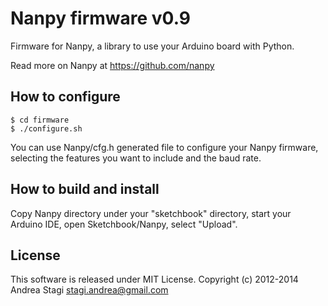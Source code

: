 Nanpy firmware v0.9
===================
Firmware for Nanpy, a library to use your Arduino board with Python.

Read more on Nanpy at https://github.com/nanpy

How to configure
----------------

	$ cd firmware
	$ ./configure.sh

You can use Nanpy/cfg.h generated file to configure your Nanpy firmware, selecting the features you want to include and the baud rate.

How to build and install
------------------------
Copy Nanpy directory under your "sketchbook" directory, start your Arduino IDE, open Sketchbook/Nanpy, select "Upload".

License
-------
This software is released under MIT License. Copyright (c) 2012-2014 Andrea Stagi <stagi.andrea@gmail.com>